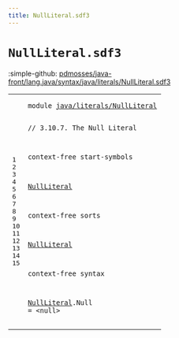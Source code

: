 ```yaml
---
title: NullLiteral.sdf3
---
```


# `NullLiteral.sdf3`

:simple-github: [pdmosses/java-front/lang.java/syntax/java/literals/NullLiteral.sdf3]

[pdmosses/java-front/lang.java/syntax/java/literals/NullLiteral.sdf3]: https://github.com/pdmosses/java-front/blob/master/lang.java/syntax/java/literals/NullLiteral.sdf3 "The source file on GitHub"

<div class="sdf3"><table class="highlighttable"><tbody><tr><td class="linenos"><div class="linenodiv"><pre><span></span>1
2
3
4
5
6
7
8
9
10
11
12
13
14
15
</pre></div></td>
<td class="code"><pre><code><span class="keyword">module</span> <a href="../Main.sdf3#java/literals/NullLiteral_223_248" id="java/literals/NullLiteral_7_32" title="Referenced at ../Main.sdf3 line 11">java/literals/NullLiteral</a>

<span class="layout">// 3.10.7. The Null Literal</span>

<span class="keyword">context-free start-symbols</span>
  
  <a href="#NullLiteral_130_141" id="NullLiteral_95_106" title="Defined at line 11, 15">NullLiteral</a>

<span class="keyword">context-free sorts</span>

  <a href="#NullLiteral_95_106" id="NullLiteral_130_141" title="Referenced at line 7; ../Main.sdf3 line 24">NullLiteral</a>

<span class="keyword">context-free syntax</span>

  <a href="#NullLiteral_95_106" id="NullLiteral_166_177" title="Referenced at line 7; ../Main.sdf3 line 24">NullLiteral</a>.<span class="cons_Constructor"><span id="Null_178_182" title="Not referenced locally, nor via imports">Null</span></span> = &lt;<span class="cons_String">null</span>&gt;
</code></pre></td></tr></tbody></table></div>